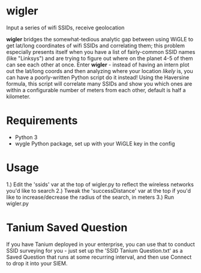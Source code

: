 # wigler
 Input a series of wifi SSIDs, receive geolocation


**wigler** bridges the somewhat-tedious analytic gap between using WiGLE to get lat/long coordinates of wifi SSIDs and correlating them; this problem especially presents itself when you have a list of fairly-common SSID names (like "Linksys") and are trying to figure out where on the planet 4-5 of them can see each other at once. Enter **wigler** - instead of having an intern plot out the lat/long coords and then analyzing where your location *likely* is, you can have a poorly-written Python script do it instead! Using the Haversine formula, this script will correlate many SSIDs and show you which ones are within a configurable number of meters from each other, default is half a kilometer.

# Requirements

- Python 3
- wygle Python package, set up with your WiGLE key in the config


# Usage
1.) Edit the 'ssids' var at the top of wigler.py to reflect the wireless networks you'd like to search
2.) Tweak the 'successDistance' var at the top if you'd like to increase/decrease the radius of the search, in meters
3.) Run wigler.py

# Tanium Saved Question
If you have Tanium deployed in your enterprise, you can use that to conduct SSID surveying for you - just set up the 'SSID Tanium Question.txt' as a Saved Question that runs at some recurring interval, and then use Connect to drop it into your SIEM. 


